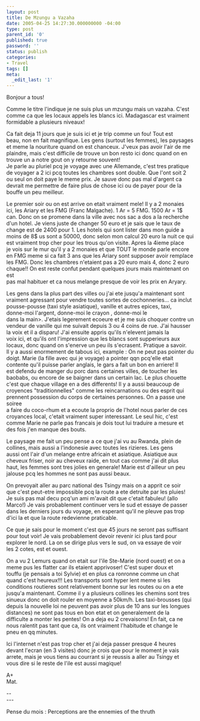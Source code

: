 ```yaml
---
layout: post
title: De Mzungu a Vazaha
date: 2005-04-25 14:27:30.000000000 -04:00
type: post
parent_id: '0'
published: true
password: ''
status: publish
categories:
- Travel
tags: []
meta:
  _edit_last: '1'
---
```

<p>Bonjour a tous!</p>
<p>Comme le titre l'indique je ne suis plus un mzungu mais un vazaha. C'est comme ca que les locaux appels les blancs ici. Madagascar est vraiment formidable a plusieurs niveaux!</p>
<p><!--more--></p>
<p>Ca fait deja 11 jours que je suis ici et je trip comme un fou! Tout est<br />
beau, non en fait magnifique. Les gens (surtout les femmes), les paysages<br />
et meme la nouriture quand on est chanceux. J'veux pas avoir l'air de me<br />
plaindre, mais c'est difficile de trouve un bon resto ici donc quand on en<br />
trouve un a notre gout on y retourne souvent!<br />
Je parle au pluriel pcq je voyage avec une Allemande, c'est tres pratique<br />
de voyager a 2 ici pcq toutes les chambres sont double. Que l'ont soit 2<br />
ou seul on doit paye le meme prix. Je sauve donc pas mal d'argent ca<br />
devrait me permettre de faire plus de chose ici ou de payer pour de la<br />
bouffe un peu meilleur.</p>
<p>Le premier soir ou on est arrive on etait vraiment mele! Il y a 2 monaies<br />
ici, les Ariary et les FMG (Franc Malgache). 1 Ar = 5 FMG. 1500 Ar = 1$<br />
can. Donc on se promene dans la ville avec nos sac a dos a la recherche<br />
d'un hotel. Je viens juste de changer 50 euro et je sais que le taux de<br />
change est de 2400 pour 1. Les hotels qui sont lister dans mon guide a<br />
moins de 8$ us sont a 50000, donc selon mon calcul 20 euro la nuit ce qui<br />
est vraiment trop cher pour les trous qu'on visite. Apres la 4ieme place<br />
je vois sur le mur qu'il y a 2 monaies et que TOUT le monde parle encore<br />
en FMG meme si ca fait 3 ans que les Ariary sont supposer avoir remplace<br />
les FMG. Donc les chambres n'etaient pas a 20 euro mais 4, donc 2 euro<br />
chaque!! On est reste confut pendant quelques jours mais maintenant on est<br />
pas mal habituer et ca nous melange presque de voir les prix en Aryary.</p>
<p>Les gens dans la plus part des villes ou j'ai ete jusqu'a maintenant sont<br />
vraiment agressant pour vendre toutes sortes de cochonneries... ca inclut<br />
pousse-pousse (taxi style asiatique), vanille et autres epices, taxi,<br />
donne-moi l'argent, donne-moi le crayon , donne-moi le<br />
dans la main&gt;. J'etais legerement ecoeure et je me suis choquer contre un<br />
vendeur de vanille qui me suivait depuis 3 ou 4 coins de rue. J'ai hausser<br />
la voix et il a disparu! J'ai ensuite appris qu'ils n'elevent jamais la<br />
voix ici, et qu'ils ont l'impression que les blancs sont supperieurs aux<br />
locaux, donc quand on s'enerve un peu ils s'ecrasent. Pratique a savoir.<br />
Il y a aussi enormement de tabous ici, example : On ne peut pas pointer du<br />
doigt. Marie (la fille avec qui je voyage) a pointer qqn pcq'elle etait<br />
contente qu'il puisse parler anglais, le gars a fait un bon en arriere! Il<br />
est defendu de manger du porc dans certaines villes, de toucher les<br />
baobabs, ou encore de se baigner dans un certain lac. Le plus chouette<br />
c'est que chaque village en a des differents! Il y a aussi beaucoup de<br />
croyences "traditionnelles" comme les reincarnations ou des esprit qui<br />
prennent possession du corps de certaines personnes. On a passe une soiree<br />
a faire du coco-rhum et a ecoute la proprio de l'hotel nous parler de ces<br />
croyances local, c'etait vraiment super interessant. Le seul hic, c'est<br />
comme Marie ne parle pas francais je dois tout lui traduire a mesure et<br />
des fois j'en manque des bouts.</p>
<p>Le paysage me fait un peu pense a ce que j'ai vu au Rwanda, plein de<br />
collines, mais aussi a l'indonesie avec toutes les rizieres. Les gens<br />
aussi ont l'air d'un melange entre africain et asiatique. Asiatique aux<br />
cheveux friser, noir au cheveux raide, en tout cas comme j'ai dit plus<br />
haut, les femmes sont tres jolies en generale! Marie est d'ailleur un peu<br />
jalouse pcq les hommes ne sont pas aussi beaux.</p>
<p>On prevoyait aller au parc national des Tsingy mais on a apprit ce soir<br />
que c'est peut-etre impossible pcq la route a ete detruite par les pluies!<br />
Je suis pas mal decu pcq'un ami m'avait dit que c'etait fabuleu! (allo<br />
Marco!) Je vais probablement continuer vers le sud et essaye de passer<br />
dans les derniers jours du voyage, en esperant qu'il ne pleuve pas trop<br />
d'ici la et que la route redevienne praticable.</p>
<p>Ce que je sais pour le moment c'est que 45 jours ne seront pas suffisant<br />
pour tout voir! Je vais probablement devoir revenir ici plus tard pour<br />
explorer le nord. La on se dirige plus vers le sud, on va essaye de voir<br />
les 2 cotes, est et ouest.</p>
<p>On a vu 2 Lemurs quand on etait sur l'ile Ste-Marie (nord ouest) et on a<br />
meme pus les flatter car ils etaient apprivoser! C'est super doux et<br />
touffu (je pensais a toi Sylvie) et en plus ca ronronne comme un chat<br />
quand c'est heureux!!! Les transports sont hyper lent meme si les<br />
conditions routieres sont relativement bonne sur les routes ou on a ete<br />
jusqu'a maintenant. Comme  il y a plusieurs collines les chemins sont tres<br />
sinueux donc on doit rouler en moyenne a 50km/h. Les taxi-brousses (qui<br />
depuis la nouvelle loi ne peuvent pas avoir plus de 10 ans sur les longues<br />
distances) ne sont pas tous en bon etat et on generalement de la<br />
difficulte a monter les pentes! On a deja eu 2 crevaisons! En fait, ca ne<br />
nous ralentit pas tant que ca, ils ont vraiment l'habitude et change le<br />
pneu en qq minutes.</p>
<p>Ici l'internet n'est pas trop cher et j'ai deja passer presque 4 heures<br />
devant l'ecran (en 3 visites) donc je crois que pour le moment je vais<br />
arrete, mais je vous tiens au courrant si je reussis a aller au Tsingy et<br />
vous dire si le reste de l'ile est aussi magique!</p>
<p>A+<br />
Mat.</p>
<p>--<br />
---
  
Pense du mois : Perceptions are the ennemies of the thruth